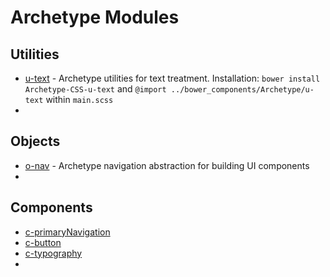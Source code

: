# Archetype Modules

## Utilities

  * [u-text](https://github.com/Archetype-CSS/u-test) - Archetype utilities for text treatment. Installation: `bower install Archetype-CSS-u-text` and `@import ../bower_components/Archetype/u-text` within `main.scss`
  *

## Objects

  * [o-nav](https://github.com/Archetype-CSS/o-nav) - Archetype navigation abstraction for building UI components
  *

## Components
  * [c-primaryNavigation]()
  * [c-button]()
  * [c-typography]()
  *


